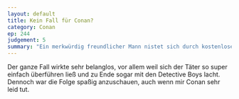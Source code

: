 ```yaml
---
layout: default
title: Kein Fall für Conan?
category: Conan
ep: 244
judgement: 5
summary: "Ein merkwürdig freundlicher Mann nistet sich durch kostenlose Arbeit bei der Familie ein, die ein miserables Restaurant besitzen. Plötzlich aber klingelt das Geld in der Kasse."
---
```


Der ganze Fall wirkte sehr belanglos, vor allem weil sich der Täter so super einfach überführen ließ und zu Ende sogar
mit den Detective Boys lacht. Dennoch war die Folge spaßig anzuschauen, auch wenn mir Conan sehr leid tut. 